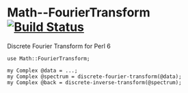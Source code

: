 # Math--FourierTransform [![Build Status](https://travis-ci.org/MattOates/Math--FourierTransform.svg?branch=master)](https://travis-ci.org/MattOates/Math--FourierTransform)

Discrete Fourier Transform for Perl 6

```perl6
use Math::FourierTransform;

my Complex @data = ...;
my Complex @spectrum = discrete-fourier-transform(@data);
my Complex @back = discrete-inverse-transform(@spectrum);

```
